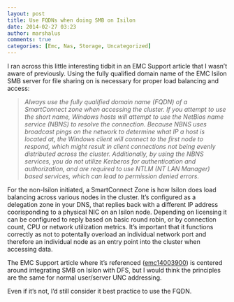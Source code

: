 ```yaml
---
layout: post
title: Use FQDNs when doing SMB on Isilon
date: 2014-02-27 03:23
author: marshalus
comments: true
categories: [Emc, Nas, Storage, Uncategorized]
---
```



I ran across this little interesting tidbit in an EMC Support article that I wasn’t aware of previously. Using the fully qualified domain name of the EMC Isilon SMB server for file sharing on is necessary for proper load balancing and access:

> _Always use the fully qualified domain name (FQDN) of a SmartConnect zone when accessing the cluster. If you attempt to use the short name, Windows hosts will attempt to use the NetBios name service (NBNS) to resolve the connection. Because NBNS uses broadcast pings on the network to determine what IP a host is located at, the Windows client will connect to the first node to respond, which might result in client connections not being evenly distributed across the cluster. Additionally, by using the NBNS services, you do not utilize Kerberos for authentication and authorization, and are required to use NTLM (NT LAN Manager) based services, which can lead to permission denied errors._

For the non-Isilon initiated, a SmartConnect Zone is how Isilon does load balancing across various nodes in the cluster. It’s configured as a delegation zone in your DNS, that replies back with a different IP address coorisponding to a physical NIC on an Isilon node. Depending on licensing it can be configured to reply based on basic round robin, or by connection count, CPU or network utilization metrics. It’s important that it functions correctly as not to potentally overload an individual network port and therefore an individual node as an entry point into the cluster when accessing data.

The EMC Support article where it’s referenced ([emc14003900](https://support.emc.com/kb/16495)) is centered around integrating SMB on Isilon with DFS, but I would think the principles are the same for normal user/server UNC addressing.

Even if it’s not, I’d still consider it best practice to use the FQDN.